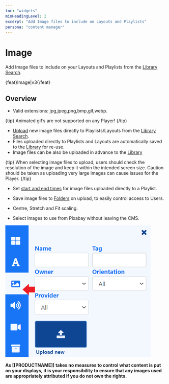 ```yaml
---
toc: "widgets"
minHeadingLevel: 2
excerpt: "Add Image files to include on Layouts and Playlists"
persona: "content manager"
---
```


# Image

Add Image files to include on your Layouts and Playlists from the [Library Search](layouts_editor.html#content-toolbar).

{feat}Image|v3{/feat}

## Overview

- Valid extensions:  jpg,jpeg,png,bmp,gif,webp.

{tip}
Animated gif’s are not supported on any Player!
{/tip}

-  [Upload](media_library.html#content-add-media-upload) new image files directly to Playlists/Layouts from the [Library Search](layouts_editor.html#content-toolbar).
- Files uploaded directly to Playlists and Layouts are automatically saved to the [Library](media_library.html) for re-use.
- Image files can be also be uploaded in advance to the [Library](media_library.html) 

{tip}
When selecting image files to upload, users should check the resolution of the image and keep it within the intended screen size. Caution should be taken as uploading very large images can cause issues for the Player.
{/tip}

- Set [start and end times](media_playlists.html#content-playlist-editor) for image files uploaded directly to a Playlist.

- Save image files to [Folders](tour_folders.html#content-saving-to-folders) on upload, to easily control access to Users.

- Centre, Stretch and Fit scaling.

- Select images to use from Pixabay without leaving the CMS.

  



![Image](img/v4_media_module_image.png)



**As [[PRODUCTNAME]] takes no measures to control what content is put on your displays, it is your responsibility to ensure that any images used are appropriately attributed if you do not own the rights.**